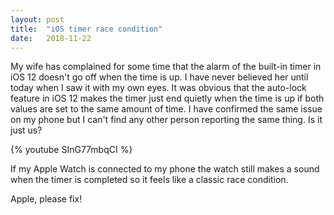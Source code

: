 ```yaml
---
layout: post
title:  "iOS timer race condition"
date:   2018-11-22
---
```


My wife has complained for some time that the alarm of the built-in timer in
iOS 12 doesn't go off when the time is up. I have never believed her until
today when I saw it with my own eyes. It was obvious that the auto-lock feature
in iOS 12 makes the timer just end quietly when the time is up if both values
are set to the same amount of time. I have confirmed the same issue on my phone
but I can't find any other person reporting the same thing. Is it just us?

{% youtube SInG77mbqCI %}

If my Apple Watch is connected to my phone the watch still makes a sound when the
timer is completed so it feels like a classic race condition.

Apple, please fix!
